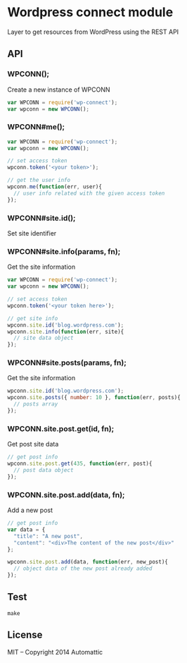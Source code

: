 
# Wordpress connect module

  Layer to get resources from WordPress using the REST API

## API

### WPCONN();

Create a new instance of WPCONN

```js
var WPCONN = require('wp-connect');
var wpconn = new WPCONN();
```

### WPCONN#me();

```js
var WPCONN = require('wp-connect');
var wpconn = new WPCONN();

// set access token
wpconn.token('<your token>');

// get the user info
wpconn.me(function(err, user){
  // user info related with the given access token
});
```

### WPCONN#site.id(<id>);

Set site identifier

### WPCONN#site.info(params, fn);

Get the site information

```js
var WPCONN = require('wp-connect');
var wpconn = new WPCONN();

// set access token
wpconn.token('<your token here>');

// get site info
wpconn.site.id('blog.wordpress.com');
wpconn.site.info(function(err, site){
  // site data object
});
```

### WPCONN#site.posts(params, fn);

Get the site information

```js
wpconn.site.id('blog.wordpress.com');
wpconn.site.posts({ number: 10 }, function(err, posts){
  // posts array
});
```

### WPCONN.site.post.get(id, fn);

Get post site data

```js
// get post info
wpconn.site.post.get(435, function(err, post){
  // post data object
});
```

### WPCONN.site.post.add(data, fn);

Add a new post

```js
// get post info
var data = {
  "title": "A new post",
  "content": "<div>The content of the new post</div>"
};

wpconn.site.post.add(data, function(err, new_post){
  // object data of the new post already added
});
```

## Test

```cli
make
```

## License

MIT – Copyright 2014 Automattic
